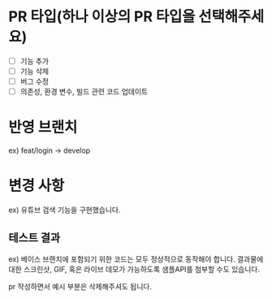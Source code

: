 # PR 타입(하나 이상의 PR 타입을 선택해주세요)
- [ ]  기능 추가
- [ ]  기능 삭제
- [ ]  버그 수정
- [ ]  의존성, 환경 변수, 빌드 관련 코드 업데이트

# 반영 브랜치
ex) feat/login -> develop

# 변경 사항
ex) 유튜브 검색 기능을 구현했습니다.

## 테스트 결과
ex) 베이스 브랜치에 포함되기 위한 코드는 모두 정상적으로 동작해야 합니다. 결과물에 대한 스크린샷, GIF, 혹은 라이브 데모가 가능하도록 샘플API를 첨부할 수도 있습니다.

pr 작성하면서 예시 부분은 삭제해주셔도 됩니다.
